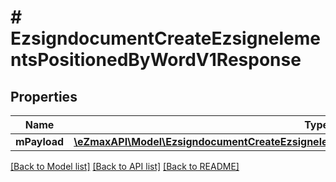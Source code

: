 # # EzsigndocumentCreateEzsignelementsPositionedByWordV1Response

## Properties

Name | Type | Description | Notes
------------ | ------------- | ------------- | -------------
**mPayload** | [**\eZmaxAPI\Model\EzsigndocumentCreateEzsignelementsPositionedByWordV1ResponseMPayload**](EzsigndocumentCreateEzsignelementsPositionedByWordV1ResponseMPayload.md) |  |

[[Back to Model list]](../../README.md#models) [[Back to API list]](../../README.md#endpoints) [[Back to README]](../../README.md)
